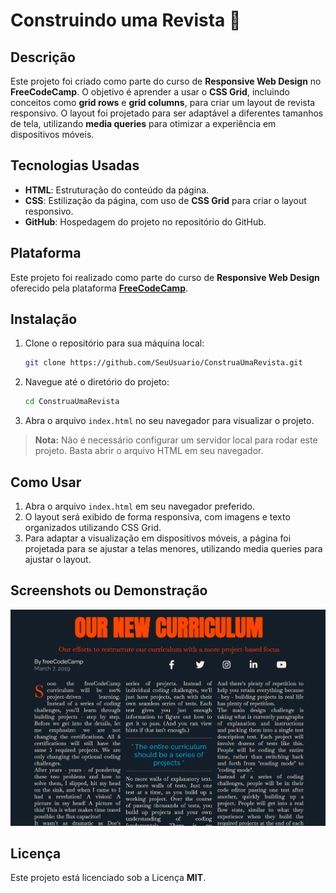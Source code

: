 # Construindo uma Revista 📰

## Descrição

Este projeto foi criado como parte do curso de **Responsive Web Design** no **FreeCodeCamp**. O objetivo é aprender a usar o **CSS Grid**, incluindo conceitos como **grid rows** e **grid columns**, para criar um layout de revista responsivo. O layout foi projetado para ser adaptável a diferentes tamanhos de tela, utilizando **media queries** para otimizar a experiência em dispositivos móveis.

## Tecnologias Usadas

- **HTML**: Estruturação do conteúdo da página.
- **CSS**: Estilização da página, com uso de **CSS Grid** para criar o layout responsivo.
- **GitHub**: Hospedagem do projeto no repositório do GitHub.

## Plataforma

Este projeto foi realizado como parte do curso de **Responsive Web Design** oferecido pela plataforma **[FreeCodeCamp](https://www.freecodecamp.org/learn/2022/responsive-web-design/)**.

## Instalação

1. Clone o repositório para sua máquina local:
   ```bash
   git clone https://github.com/SeuUsuario/ConstruaUmaRevista.git
   ```

2. Navegue até o diretório do projeto:
   ```bash
   cd ConstruaUmaRevista
   ```

3. Abra o arquivo `index.html` no seu navegador para visualizar o projeto.

> **Nota:** Não é necessário configurar um servidor local para rodar este projeto. Basta abrir o arquivo HTML em seu navegador.

## Como Usar

1. Abra o arquivo `index.html` em seu navegador preferido.
2. O layout será exibido de forma responsiva, com imagens e texto organizados utilizando CSS Grid.
3. Para adaptar a visualização em dispositivos móveis, a página foi projetada para se ajustar a telas menores, utilizando media queries para ajustar o layout.

## Screenshots ou Demonstração
![magazine-img](image.png)

## Licença

Este projeto está licenciado sob a Licença **MIT**.
